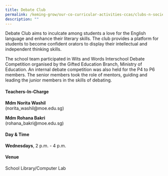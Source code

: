 ```yaml
---
title: Debate Club
permalink: /keming-grow/our-co-curricular-activities-ccas/clubs-n-societies/debate-club/
description: ""
---
```

<p>Debate Club aims to inculcate among students a love for the English language and enhance their literary skills. The club provides a platform for students to become confident orators to display their intellectual and independent thinking skills.</p>
<p>The school team participated in Wits and Words Interschool Debate Competition organised by the Gifted Education Branch, Ministry of Education. An internal debate competition was also held for the P4 to P6 members. The senior members took the role of mentors, guiding and leading the junior members in the skills of debating.</p>
<h4>Teachers-In-Charge</h4>
<p><strong>Mdm Norita Washil<br /></strong>(norita_washil@moe.edu.sg)</p>
<p><strong>Mdm Rohana Bakri<br /></strong>(rohana_bakri@moe.edu.sg)</p>
<h4>Day &amp; Time</h4>
<p><strong>Wednesdays</strong>, 2 p.m. - 4 p.m.</p>
<h4>Venue</h4>
<p>School Library/Computer Lab</p>